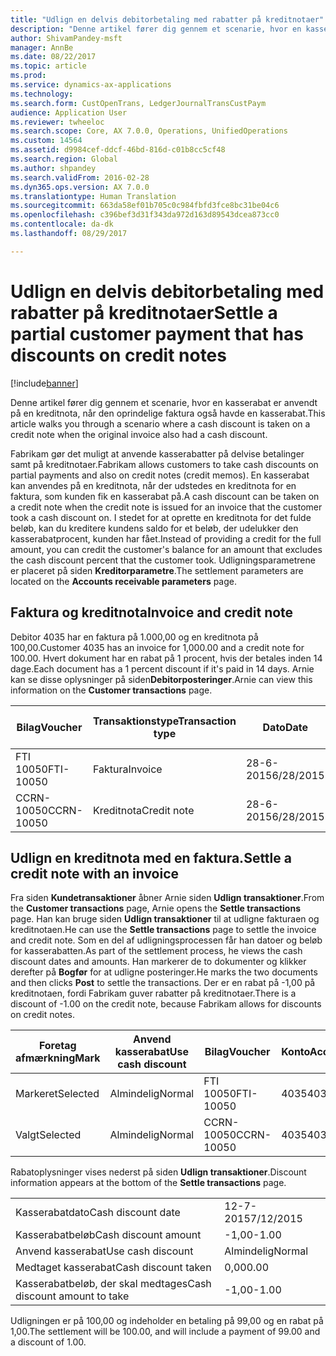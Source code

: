 ```yaml
---
title: "Udlign en delvis debitorbetaling med rabatter på kreditnotaer"
description: "Denne artikel fører dig gennem et scenarie, hvor en kasserabat er anvendt på en kreditnota, når den oprindelige faktura også havde en kasserabat."
author: ShivamPandey-msft
manager: AnnBe
ms.date: 08/22/2017
ms.topic: article
ms.prod: 
ms.service: dynamics-ax-applications
ms.technology: 
ms.search.form: CustOpenTrans, LedgerJournalTransCustPaym
audience: Application User
ms.reviewer: twheeloc
ms.search.scope: Core, AX 7.0.0, Operations, UnifiedOperations
ms.custom: 14564
ms.assetid: d9984cef-ddcf-46bd-816d-c01b8cc5cf48
ms.search.region: Global
ms.author: shpandey
ms.search.validFrom: 2016-02-28
ms.dyn365.ops.version: AX 7.0.0
ms.translationtype: Human Translation
ms.sourcegitcommit: 663da58ef01b705c0c984fbfd3fce8bc31be04c6
ms.openlocfilehash: c396bef3d31f343da972d163d89543dcea873cc0
ms.contentlocale: da-dk
ms.lasthandoff: 08/29/2017

---
```


# <a name="settle-a-partial-customer-payment-that-has-discounts-on-credit-notes"></a><span data-ttu-id="c09a0-103">Udlign en delvis debitorbetaling med rabatter på kreditnotaer</span><span class="sxs-lookup"><span data-stu-id="c09a0-103">Settle a partial customer payment that has discounts on credit notes</span></span>

[!include[banner](../includes/banner.md)]


<span data-ttu-id="c09a0-104">Denne artikel fører dig gennem et scenarie, hvor en kasserabat er anvendt på en kreditnota, når den oprindelige faktura også havde en kasserabat.</span><span class="sxs-lookup"><span data-stu-id="c09a0-104">This article walks you through a scenario where a cash discount is taken on a credit note when the original invoice also had a cash discount.</span></span> 

<span data-ttu-id="c09a0-105">Fabrikam gør det muligt at anvende kasserabatter på delvise betalinger samt på kreditnotaer.</span><span class="sxs-lookup"><span data-stu-id="c09a0-105">Fabrikam allows customers to take cash discounts on partial payments and also on credit notes (credit memos).</span></span> <span data-ttu-id="c09a0-106">En kasserabat kan anvendes på en kreditnota, når der udstedes en kreditnota for en faktura, som kunden fik en kasserabat på.</span><span class="sxs-lookup"><span data-stu-id="c09a0-106">A cash discount can be taken on a credit note when the credit note is issued for an invoice that the customer took a cash discount on.</span></span> <span data-ttu-id="c09a0-107">I stedet for at oprette en kreditnota for det fulde beløb, kan du kreditere kundens saldo for et beløb, der udelukker den kasserabatprocent, kunden har fået.</span><span class="sxs-lookup"><span data-stu-id="c09a0-107">Instead of providing a credit for the full amount, you can credit the customer's balance for an amount that excludes the cash discount percent that the customer took.</span></span> <span data-ttu-id="c09a0-108">Udligningsparametrene er placeret på siden **Kreditorparametre**.</span><span class="sxs-lookup"><span data-stu-id="c09a0-108">The settlement parameters are located on the **Accounts receivable parameters** page.</span></span>

## <a name="invoice-and-credit-note"></a><span data-ttu-id="c09a0-109">Faktura og kreditnota</span><span class="sxs-lookup"><span data-stu-id="c09a0-109">Invoice and credit note</span></span>
<span data-ttu-id="c09a0-110">Debitor 4035 har en faktura på 1.000,00 og en kreditnota på 100,00.</span><span class="sxs-lookup"><span data-stu-id="c09a0-110">Customer 4035 has an invoice for 1,000.00 and a credit note for 100.00.</span></span> <span data-ttu-id="c09a0-111">Hvert dokument har en rabat på 1 procent, hvis der betales inden 14 dage.</span><span class="sxs-lookup"><span data-stu-id="c09a0-111">Each document has a 1 percent discount if it's paid in 14 days.</span></span> <span data-ttu-id="c09a0-112">Arnie kan se disse oplysninger på siden**Debitorposteringer**.</span><span class="sxs-lookup"><span data-stu-id="c09a0-112">Arnie can view this information on the **Customer transactions** page.</span></span>

| <span data-ttu-id="c09a0-113">Bilag</span><span class="sxs-lookup"><span data-stu-id="c09a0-113">Voucher</span></span>    | <span data-ttu-id="c09a0-114">Transaktionstype</span><span class="sxs-lookup"><span data-stu-id="c09a0-114">Transaction type</span></span> | <span data-ttu-id="c09a0-115">Dato</span><span class="sxs-lookup"><span data-stu-id="c09a0-115">Date</span></span>      | <span data-ttu-id="c09a0-116">Faktura</span><span class="sxs-lookup"><span data-stu-id="c09a0-116">Invoice</span></span>  | <span data-ttu-id="c09a0-117">Beløb i transaktionsvalutadebet</span><span class="sxs-lookup"><span data-stu-id="c09a0-117">Amount in transaction currency debit</span></span> | <span data-ttu-id="c09a0-118">Beløb i transaktionsvalutakredit</span><span class="sxs-lookup"><span data-stu-id="c09a0-118">Amount in transaction currency credit</span></span> | <span data-ttu-id="c09a0-119">Saldo</span><span class="sxs-lookup"><span data-stu-id="c09a0-119">Balance</span></span>  | <span data-ttu-id="c09a0-120">Valuta</span><span class="sxs-lookup"><span data-stu-id="c09a0-120">Currency</span></span> |
|------------|------------------|-----------|----------|--------------------------------------|---------------------------------------|----------|----------|
| <span data-ttu-id="c09a0-121">FTI 10050</span><span class="sxs-lookup"><span data-stu-id="c09a0-121">FTI-10050</span></span>  | <span data-ttu-id="c09a0-122">Faktura</span><span class="sxs-lookup"><span data-stu-id="c09a0-122">Invoice</span></span>          | <span data-ttu-id="c09a0-123">28-6-2015</span><span class="sxs-lookup"><span data-stu-id="c09a0-123">6/28/2015</span></span> | <span data-ttu-id="c09a0-124">10050</span><span class="sxs-lookup"><span data-stu-id="c09a0-124">10050</span></span>    | <span data-ttu-id="c09a0-125">1.000,00</span><span class="sxs-lookup"><span data-stu-id="c09a0-125">1,000.00</span></span>                             |                                       | <span data-ttu-id="c09a0-126">1.000,00</span><span class="sxs-lookup"><span data-stu-id="c09a0-126">1,000.00</span></span> | <span data-ttu-id="c09a0-127">USD</span><span class="sxs-lookup"><span data-stu-id="c09a0-127">USD</span></span>      |
| <span data-ttu-id="c09a0-128">CCRN-10050</span><span class="sxs-lookup"><span data-stu-id="c09a0-128">CCRN-10050</span></span> | <span data-ttu-id="c09a0-129">Kreditnota</span><span class="sxs-lookup"><span data-stu-id="c09a0-129">Credit note</span></span>      | <span data-ttu-id="c09a0-130">28-6-2015</span><span class="sxs-lookup"><span data-stu-id="c09a0-130">6/28/2015</span></span> | <span data-ttu-id="c09a0-131">CR-10050</span><span class="sxs-lookup"><span data-stu-id="c09a0-131">CR-10050</span></span> |                                      | <span data-ttu-id="c09a0-132">100,00</span><span class="sxs-lookup"><span data-stu-id="c09a0-132">100.00</span></span>                                | <span data-ttu-id="c09a0-133">-100,00</span><span class="sxs-lookup"><span data-stu-id="c09a0-133">-100.00</span></span>  | <span data-ttu-id="c09a0-134">USD</span><span class="sxs-lookup"><span data-stu-id="c09a0-134">USD</span></span>      |

## <a name="settle-a-credit-note-with-an-invoice"></a><span data-ttu-id="c09a0-135">Udlign en kreditnota med en faktura.</span><span class="sxs-lookup"><span data-stu-id="c09a0-135">Settle a credit note with an invoice</span></span>
<span data-ttu-id="c09a0-136">Fra siden **Kundetransaktioner** åbner Arnie siden **Udlign transaktioner**.</span><span class="sxs-lookup"><span data-stu-id="c09a0-136">From the **Customer transactions** page, Arnie opens the **Settle transactions** page.</span></span> <span data-ttu-id="c09a0-137">Han kan bruge siden **Udlign transaktioner** til at udligne fakturaen og kreditnotaen.</span><span class="sxs-lookup"><span data-stu-id="c09a0-137">He can use the **Settle transactions** page to settle the invoice and credit note.</span></span> <span data-ttu-id="c09a0-138">Som en del af udligningsprocessen får han datoer og beløb for kasserabatten.</span><span class="sxs-lookup"><span data-stu-id="c09a0-138">As part of the settlement process, he views the cash discount dates and amounts.</span></span> <span data-ttu-id="c09a0-139">Han markerer de to dokumenter og klikker derefter på **Bogfør** for at udligne posteringer.</span><span class="sxs-lookup"><span data-stu-id="c09a0-139">He marks the two documents and then clicks **Post** to settle the transactions.</span></span> <span data-ttu-id="c09a0-140">Der er en rabat på -1,00 på kreditnotaen, fordi Fabrikam guver rabatter på kreditnotaer.</span><span class="sxs-lookup"><span data-stu-id="c09a0-140">There is a discount of -1.00 on the credit note, because Fabrikam allows for discounts on credit notes.</span></span>

| <span data-ttu-id="c09a0-141">Foretag afmærkning</span><span class="sxs-lookup"><span data-stu-id="c09a0-141">Mark</span></span>     | <span data-ttu-id="c09a0-142">Anvend kasserabat</span><span class="sxs-lookup"><span data-stu-id="c09a0-142">Use cash discount</span></span> | <span data-ttu-id="c09a0-143">Bilag</span><span class="sxs-lookup"><span data-stu-id="c09a0-143">Voucher</span></span>    | <span data-ttu-id="c09a0-144">Konto</span><span class="sxs-lookup"><span data-stu-id="c09a0-144">Account</span></span> | <span data-ttu-id="c09a0-145">Dato</span><span class="sxs-lookup"><span data-stu-id="c09a0-145">Date</span></span>      | <span data-ttu-id="c09a0-146">Forfaldsdato</span><span class="sxs-lookup"><span data-stu-id="c09a0-146">Due date</span></span>  | <span data-ttu-id="c09a0-147">Faktura</span><span class="sxs-lookup"><span data-stu-id="c09a0-147">Invoice</span></span>  | <span data-ttu-id="c09a0-148">Beløb i transaktionsvaluta</span><span class="sxs-lookup"><span data-stu-id="c09a0-148">Amount in transaction currency</span></span> | <span data-ttu-id="c09a0-149">Valuta</span><span class="sxs-lookup"><span data-stu-id="c09a0-149">Currency</span></span> | <span data-ttu-id="c09a0-150">Beløb, der skal udlignes</span><span class="sxs-lookup"><span data-stu-id="c09a0-150">Amount to settle</span></span> |
|----------|-------------------|------------|---------|-----------|-----------|----------|--------------------------------|----------|------------------|
| <span data-ttu-id="c09a0-151">Markeret</span><span class="sxs-lookup"><span data-stu-id="c09a0-151">Selected</span></span> | <span data-ttu-id="c09a0-152">Almindelig</span><span class="sxs-lookup"><span data-stu-id="c09a0-152">Normal</span></span>            | <span data-ttu-id="c09a0-153">FTI 10050</span><span class="sxs-lookup"><span data-stu-id="c09a0-153">FTI-10050</span></span>  | <span data-ttu-id="c09a0-154">4035</span><span class="sxs-lookup"><span data-stu-id="c09a0-154">4035</span></span>    | <span data-ttu-id="c09a0-155">28-6-2015</span><span class="sxs-lookup"><span data-stu-id="c09a0-155">6/28/2015</span></span> | <span data-ttu-id="c09a0-156">28-7-2015</span><span class="sxs-lookup"><span data-stu-id="c09a0-156">7/28/2015</span></span> | <span data-ttu-id="c09a0-157">10050</span><span class="sxs-lookup"><span data-stu-id="c09a0-157">10050</span></span>    | <span data-ttu-id="c09a0-158">1.000,00</span><span class="sxs-lookup"><span data-stu-id="c09a0-158">1,000.00</span></span>                       | <span data-ttu-id="c09a0-159">USD</span><span class="sxs-lookup"><span data-stu-id="c09a0-159">USD</span></span>      | <span data-ttu-id="c09a0-160">990,00</span><span class="sxs-lookup"><span data-stu-id="c09a0-160">990.00</span></span>           |
| <span data-ttu-id="c09a0-161">Valgt</span><span class="sxs-lookup"><span data-stu-id="c09a0-161">Selected</span></span> | <span data-ttu-id="c09a0-162">Almindelig</span><span class="sxs-lookup"><span data-stu-id="c09a0-162">Normal</span></span>            | <span data-ttu-id="c09a0-163">CCRN-10050</span><span class="sxs-lookup"><span data-stu-id="c09a0-163">CCRN-10050</span></span> | <span data-ttu-id="c09a0-164">4035</span><span class="sxs-lookup"><span data-stu-id="c09a0-164">4035</span></span>    | <span data-ttu-id="c09a0-165">28-6-2015</span><span class="sxs-lookup"><span data-stu-id="c09a0-165">6/28/2015</span></span> | <span data-ttu-id="c09a0-166">28-7-2015</span><span class="sxs-lookup"><span data-stu-id="c09a0-166">7/28/2015</span></span> | <span data-ttu-id="c09a0-167">CR-10050</span><span class="sxs-lookup"><span data-stu-id="c09a0-167">CR-10050</span></span> | <span data-ttu-id="c09a0-168">-100,00</span><span class="sxs-lookup"><span data-stu-id="c09a0-168">-100.00</span></span>                        | <span data-ttu-id="c09a0-169">USD</span><span class="sxs-lookup"><span data-stu-id="c09a0-169">USD</span></span>      | <span data-ttu-id="c09a0-170">-99,00</span><span class="sxs-lookup"><span data-stu-id="c09a0-170">-99.00</span></span>           |

<span data-ttu-id="c09a0-171">Rabatoplysninger vises nederst på siden **Udlign transaktioner**.</span><span class="sxs-lookup"><span data-stu-id="c09a0-171">Discount information appears at the bottom of the **Settle transactions** page.</span></span>

|                              |           |
|------------------------------|-----------|
| <span data-ttu-id="c09a0-172">Kasserabatdato</span><span class="sxs-lookup"><span data-stu-id="c09a0-172">Cash discount date</span></span>           | <span data-ttu-id="c09a0-173">12-7-2015</span><span class="sxs-lookup"><span data-stu-id="c09a0-173">7/12/2015</span></span> |
| <span data-ttu-id="c09a0-174">Kasserabatbeløb</span><span class="sxs-lookup"><span data-stu-id="c09a0-174">Cash discount amount</span></span>         | <span data-ttu-id="c09a0-175">-1,00</span><span class="sxs-lookup"><span data-stu-id="c09a0-175">-1.00</span></span>     |
| <span data-ttu-id="c09a0-176">Anvend kasserabat</span><span class="sxs-lookup"><span data-stu-id="c09a0-176">Use cash discount</span></span>            | <span data-ttu-id="c09a0-177">Almindelig</span><span class="sxs-lookup"><span data-stu-id="c09a0-177">Normal</span></span>    |
| <span data-ttu-id="c09a0-178">Medtaget kasserabat</span><span class="sxs-lookup"><span data-stu-id="c09a0-178">Cash discount taken</span></span>          | <span data-ttu-id="c09a0-179">0,00</span><span class="sxs-lookup"><span data-stu-id="c09a0-179">0.00</span></span>      |
| <span data-ttu-id="c09a0-180">Kasserabatbeløb, der skal medtages</span><span class="sxs-lookup"><span data-stu-id="c09a0-180">Cash discount amount to take</span></span> | <span data-ttu-id="c09a0-181">-1,00</span><span class="sxs-lookup"><span data-stu-id="c09a0-181">-1.00</span></span>     |

<span data-ttu-id="c09a0-182">Udligningen er på 100,00 og indeholder en betaling på 99,00 og en rabat på 1,00.</span><span class="sxs-lookup"><span data-stu-id="c09a0-182">The settlement will be 100.00, and will include a payment of 99.00 and a discount of 1.00.</span></span>




